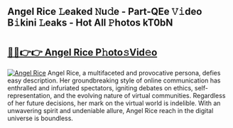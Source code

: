 ## Angel Rice 𝙻eaked 𝙽u𝚍e - Part-QEe 𝚅𝚒deo B𝚒kini 𝙻eaks - Hot All 𝙿hotos kT0bN

# <h2><a href="http://ld0bvwc.urlbe.top/?page=Angel+Rice">🔗🔗👉👉 Angel Rice P𝚑oto𝚜Vid𝚎o</a></h2>

[![Angel Rice](https://i.imgur.com/eBuTRDB.gif)](http://ld0bvwc.urlbe.top/?page=Angel+Rice)
Angel Rice, a multifaceted and provocative persona, defies easy description. Her groundbreaking style of online communication has enthralled and infuriated spectators, igniting debates on ethics, self-representation, and the evolving nature of virtual communities. Regardless of her future decisions, her mark on the virtual world is indelible. With an unwavering spirit and undeniable allure, Angel Rice reach in the digital universe is boundless.
